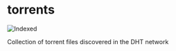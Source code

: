torrents 
========
![Indexed](https://img.shields.io/badge/indexed-34667-blue)

Collection of torrent files discovered in the DHT network
